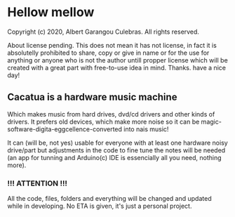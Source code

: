 # Hellow mellow

Copyright (c) 2020, Albert Garangou Culebras. All rights reserved.

About license pending. This does not mean it has not license, in fact it is absolutelly prohibited to share, copy or give in name or for the use for anything or anyone who is not the author untill propper license which will be created with a great part with free-to-use idea in mind. Thanks. have a nice day!
## Cacatua is a hardware music machine
Which makes music from hard drives, dvd/cd drivers and other kinds of drivers. It prefers old devices, which make more noise so it can be magic-software-digita-eggcellence-converted into nais music!

It can (will be, not yes) usable for everyone with at least one hardware noisy drive/part but adjustments in the code to fine tune the notes will be needed (an app for tunning and Arduino(c) IDE is essencially all you need, nothing more).

### !!! ATTENTION !!!
All the code, files, folders and everything will be changed and updated while in developing. No ETA is given, it's just a personal project.